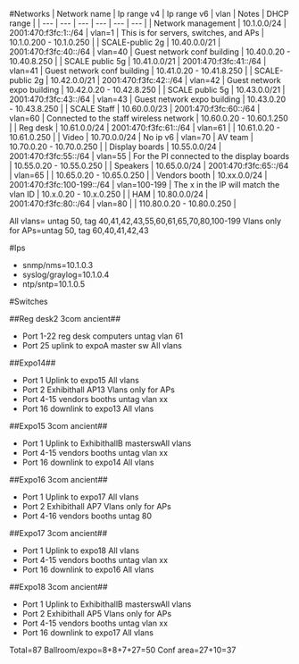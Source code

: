 #Networks
| Network name | Ip range v4 | Ip range v6 | vlan | Notes | DHCP range |
| --- | --- | --- | --- | --- | --- |
| Network management | 10.1.0.0/24 | 2001:470:f3fc:1::/64 | vlan=1 | This is for servers, switches, and APs | 10.1.0.200 - 10.1.0.250 |
| SCALE-public 2g  | 10.40.0.0/21 | 2001:470:f3fc:40::/64 | vlan=40 | Guest network conf building | 10.40.0.20 - 10.40.8.250 |
| SCALE public 5g | 10.41.0.0/21 | 2001:470:f3fc:41::/64 | vlan=41 | Guest network conf building | 10.41.0.20 - 10.41.8.250 |
| SCALE-public 2g  | 10.42.0.0/21 | 2001:470:f3fc:42::/64 | vlan=42 | Guest network expo building | 10.42.0.20 - 10.42.8.250 |
| SCALE public 5g | 10.43.0.0/21 | 2001:470:f3fc:43::/64 | vlan=43 | Guest network expo building | 10.43.0.20 - 10.43.8.250 |
| SCALE Staff  | 10.60.0.0/23 | 2001:470:f3fc:60::/64 | vlan=60 | Connected to the staff wireless network | 10.60.0.20 - 10.60.1.250 |
| Reg desk  | 10.61.0.0/24 | 2001:470:f3fc:61::/64 | vlan=61 | | 10.61.0.20 - 10.61.0.250 |
| Video  | 10.70.0.0/24 | No ip v6 | vlan=70 | AV team | 10.70.0.20 - 10.70.0.250 |
| Display boards  | 10.55.0.0/24 | 2001:470:f3fc:55::/64 | vlan=55 | For the PI connected to the display boards | 10.55.0.20 - 10.55.0.250 |
| Speakers  | 10.65.0.0/24 | 2001:470:f3fc:65::/64 | vlan=65 |  | 10.65.0.20 - 10.65.0.250 |
| Vendors booth  | 10.xx.0.0/24 | 2001:470:f3fc:100-199::/64 | vlan=100-199 | The x in the IP will match the vlan ID | 10.x.0.20 - 10.x.0.250 |
| HAM  | 10.80.0.0/24 | 2001:470:f3fc:80::/64 | vlan=80 |  | 110.80.0.20 - 10.80.0.250 |

All vlans= untag 50, tag 40,41,42,43,55,60,61,65,70,80,100-199
Vlans only for APs=untag 50, tag 60,40,41,42,43

#Ips
- snmp/nms=10.1.0.3
- syslog/graylog=10.1.0.4
- ntp/sntp=10.1.0.5

#Switches

##Reg desk2 3com ancient##
- Port 1-22 reg desk computers untag vlan 61
- Port 25 uplink to expoA master sw All vlans

##Expo14##
- Port 1 Uplink to expo15 All vlans
- Port 2 Exhibithall AP13 Vlans only for APs
- Port 4-15 vendors booths untag vlan xx
- Port 16 downlink to expo13 All vlans

##Expo15 3com ancient##
- Port 1 Uplink to ExhibithallB masterswAll vlans
- Port 4-15 vendors booths untag vlan xx
- Port 16 downlink to expo14 All vlans

##Expo16 3com ancient##
- Port 1 Uplink to expo17 All vlans
- Port 2 Exhibithall AP7 Vlans only for APs
- Port 4-16 vendors booths untag 80

##Expo17 3com ancient##
- Port 1 Uplink to expo18 All vlans
- Port 4-15 vendors booths untag vlan xx
- Port 16 downlink to expo16 All vlans

##Expo18 3com ancient##
- Port 1 Uplink to ExhibithallB masterswAll vlans
- Port 2 Exhibithall AP5 Vlans only for APs
- Port 4-15 vendors booths untag vlan xx
- Port 16 downlink to expo17 All vlans

Total=87
Ballroom/expo=8+8+7+27=50
Conf area=27+10=37
